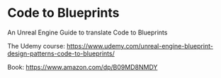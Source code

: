 # Code to Blueprints
An Unreal Engine Guide to translate Code to Blueprints

The Udemy course:
https://www.udemy.com/unreal-engine-blueprint-design-patterns-code-to-blueprints/

Book:
https://www.amazon.com/dp/B09MD8NMDY
